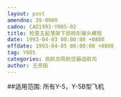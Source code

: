 ```yaml
---
layout: post
amendno: 39-0960
cadno: CAD1993-Y005-02
title: 检查主起落架下部梳形接头螺栓
date: 1993-04-03 00:00:00 +0800
effdate: 1993-04-05 00:00:00 +0800
tag: Y005
categories: 民航总局航空器适航司
author: 王彦田
---
```


##适用范围:
所有Y-5，Y-5B型飞机

